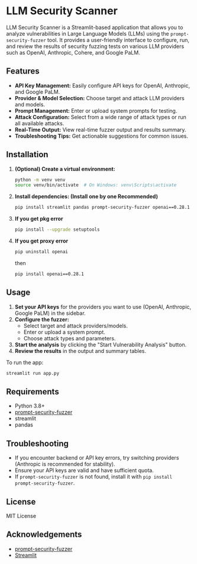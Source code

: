 # LLM Security Scanner

LLM Security Scanner is a Streamlit-based application that allows you to analyze vulnerabilities in Large Language Models (LLMs) using the `prompt-security-fuzzer` tool. It provides a user-friendly interface to configure, run, and review the results of security fuzzing tests on various LLM providers such as OpenAI, Anthropic, Cohere, and Google PaLM.

## Features
- **API Key Management:** Easily configure API keys for OpenAI, Anthropic, and Google PaLM.
- **Provider & Model Selection:** Choose target and attack LLM providers and models.
- **Prompt Management:** Enter or upload system prompts for testing.
- **Attack Configuration:** Select from a wide range of attack types or run all available attacks.
- **Real-Time Output:** View real-time fuzzer output and results summary.
- **Troubleshooting Tips:** Get actionable suggestions for common issues.

## Installation

1. **(Optional) Create a virtual environment:**
   ```bash
   python -m venv venv
   source venv/bin/activate  # On Windows: venv\Scripts\activate
   ```
2. **Install dependencies: (Install one by one Recommended)**
   ```bash
   pip install streamlit pandas prompt-security-fuzzer openai==0.28.1
   ```
3. **If you get pkg error**
   ```bash
   pip install --upgrade setuptools
   ```
4. **If you get proxy error**
   ```bash
   pip uninstall openai
   ```
   then
   ```bash
   pip install openai==0.28.1
   ```

## Usage
1. **Set your API keys** for the providers you want to use (OpenAI, Anthropic, Google PaLM) in the sidebar.
2. **Configure the fuzzer:**
   - Select target and attack providers/models.
   - Enter or upload a system prompt.
   - Choose attack types and parameters.
3. **Start the analysis** by clicking the "Start Vulnerability Analysis" button.
4. **Review the results** in the output and summary tables.

To run the app:
```bash
streamlit run app.py
```

## Requirements
- Python 3.8+
- [prompt-security-fuzzer](https://pypi.org/project/prompt-security-fuzzer/)
- streamlit
- pandas

## Troubleshooting
- If you encounter backend or API key errors, try switching providers (Anthropic is recommended for stability).
- Ensure your API keys are valid and have sufficient quota.
- If `prompt-security-fuzzer` is not found, install it with `pip install prompt-security-fuzzer`.

## License
MIT License

## Acknowledgements
- [prompt-security-fuzzer](https://github.com/danielmiessler/prompt-security-fuzzer)
- [Streamlit](https://streamlit.io/) 
